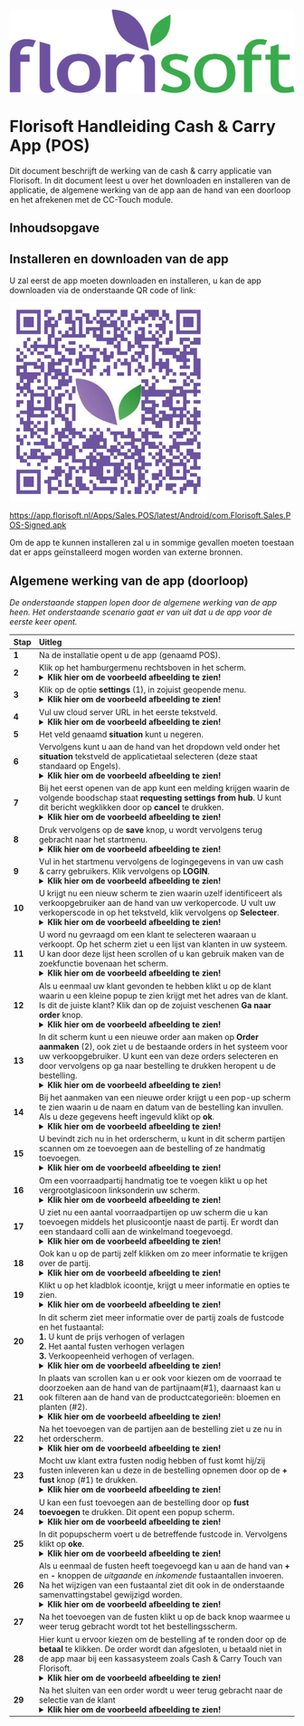 <img src="../../fslogo.png">

# Florisoft Handleiding Cash & Carry App (POS)

Dit document beschrijft de werking van de cash & carry applicatie van Florisoft. In dit document leest u over het downloaden en installeren van de applicatie, de algemene werking van de app aan de hand van een doorloop en het afrekenen met de CC-Touch module. 

## Inhoudsopgave

## Installeren en downloaden van de app

U zal eerst de app moeten downloaden en installeren, u kan de app downloaden via de onderstaande QR code of link:

<img src="../Cloud App QR-Codes/PNG images/C&C App QR.png" height=350px>

https://app.florisoft.nl/Apps/Sales.POS/latest/Android/com.Florisoft.Sales.POS-Signed.apk

Om de app te kunnen installeren zal u in sommige gevallen moeten toestaan dat er apps geïnstalleerd mogen worden van externe bronnen. 

## Algemene werking van de app (doorloop)

*De onderstaande stappen lopen door de algemene werking van de app heen. Het onderstaande scenario gaat er van uit dat u de app voor de eerste keer opent.*

|**Stap**|**Uitleg**|
|:--|:--|
|**1**|Na de installatie opent u de app (genaamd POS).|
|**2**|Klik op het hamburgermenu rechtsboven in het scherm. <details><summary>**Klik hier om de voorbeeld afbeelding te zien!**</summary><img src="Cash & Carry App/1.jpg" height=350px></details>|
|**3**|Klik op de optie **settings** (1), in zojuist geopende menu.<details><summary>**Klik hier om de voorbeeld afbeelding te zien!**</summary><img src="Cash & Carry App/2.jpg" height=350px></details>|
|**4**|Vul uw cloud server URL in het eerste tekstveld.<details><summary>**Klik hier om de voorbeeld afbeelding te zien!**</summary><img src="Cash & Carry App/27.png" height=350px></details>|
|**5**|Het veld genaamd **situation** kunt u negeren. |
|**6**|Vervolgens kunt u aan de hand van het dropdown veld onder het **situation** tekstveld de applicatietaal selecteren (deze staat standaard op Engels).<details><summary>**Klik hier om de voorbeeld afbeelding te zien!**</summary><img src="Cash & Carry App/6.jpg" height=350px></details>|
|**7**|Bij het eerst openen van de app kunt een melding krijgen waarin de volgende boodschap staat **requesting settings from hub**. U kunt dit bericht wegklikken door op **cancel** te drukken.<details><summary>**Klik hier om de voorbeeld afbeelding te zien!**</summary><img src="Cash & Carry App/4.jpg" height=350px></details>|
|**8**|Druk vervolgens op de **save** knop, u wordt vervolgens terug gebracht naar het startmenu.<details><summary>**Klik hier om de voorbeeld afbeelding te zien!**</summary><img src="Cash & Carry App/5.jpg" height=350px></details>|
|**9**|Vul in het startmenu vervolgens de logingegevens in van uw cash & carry gebruikers. Klik vervolgens op **LOGIN**.<details><summary>**Klik hier om de voorbeeld afbeelding te zien!**</summary><img src="Cash & Carry App/7.jpg" height=350px></details>|
|**10**|U krijgt nu een nieuw scherm te zien waarin uzelf identificeert als verkoopgebruiker aan de hand van uw verkopercode. U vult uw verkoperscode in op het tekstveld, klik vervolgens op **Selecteer**.<details><summary>**Klik hier om de voorbeeld afbeelding te zien!**</summary><img src="Cash & Carry App/9.jpg" height=350px></details>|
|**11**|U word nu gevraagd om een klant te selecteren waaraan u verkoopt. Op het scherm ziet u een lijst van klanten in uw systeem. U kan door deze lijst heen scrollen of u kan gebruik maken van de zoekfunctie bovenaan het scherm.<details><summary>**Klik hier om de voorbeeld afbeelding te zien!**</summary><img src="Cash & Carry App/10.jpg" height=350px></details>|
|**12**|Als u eenmaal uw klant gevonden te hebben klikt u op de klant waarin u een kleine popup te zien krijgt met het adres van de klant. Is dit de juiste klant? Klik dan op de zojuist veschenen **Ga naar order** knop.<details><summary>**Klik hier om de voorbeeld afbeelding te zien!**</summary><img src="Cash & Carry App/11.jpg" height=350px></details>|
|**13**|In dit scherm kunt u een nieuwe order aan maken op **Order aanmaken** (2), ook ziet u de bestaande orders in het systeem voor uw verkoopgebruiker. U kunt een van deze orders selecteren en door vervolgens op ga naar bestelling te drukken heropent u de bestelling.<details><summary>**Klik hier om de voorbeeld afbeelding te zien!**</summary><img src="Cash & Carry App/12.jpg" height=350px></details>|
|**14**|Bij het aanmaken van een nieuwe order krijgt u een pop-up scherm te zien waarin u de naam en datum van de bestelling kan invullen. Als u deze gegevens heeft ingevuld klikt op **ok**.<details><summary>**Klik hier om de voorbeeld afbeelding te zien!**</summary><img src="Cash & Carry App/13.jpg" height=350px></details>|
|**15**|U bevindt zich nu in het orderscherm, u kunt in dit scherm partijen scannen om ze toevoegen aan de bestelling of ze handmatig toevoegen.<details><summary>**Klik hier om de voorbeeld afbeelding te zien!**</summary><img src="Cash & Carry App/15.jpg" height=350px></details>|
|**16**|Om een voorraadpartij handmatig toe te voegen klikt u op het vergrootglasicoon linksonderin uw scherm.<details><summary>**Klik hier om de voorbeeld afbeelding te zien!**</summary><img src="Cash & Carry App/28.jpg" height=350px></details>|
|**17**|U ziet nu een aantal voorraadpartijen op uw scherm die u kan toevoegen middels het plusicoontje naast de partij. Er wordt dan een standaard colli aan de winkelmand toegevoegd.<details><summary>**Klik hier om de voorbeeld afbeelding te zien!**</summary><img src="Cash & Carry App/16.jpg" height=350px></details>|
|**18**|Ook kan u op de partij zelf klikken om zo meer informatie te krijgen over de partij.<details><summary>**Klik hier om de voorbeeld afbeelding te zien!**</summary><img src="Cash & Carry App/31.jpg" height=350px></details> |
|**19**|Klikt u op het kladblok icoontje, krijgt u meer informatie en opties te zien.<details><summary>**Klik hier om de voorbeeld afbeelding te zien!**</summary><img src="Cash & Carry App/30.jpg" height=350px></details>|
|**20**|In dit scherm ziet meer informatie over de partij zoals de fustcode en het fustaantal:<br>**1.** U kunt de prijs verhogen of verlagen<br>**2.** Het aantal fusten verhogen verlagen<br>**3.** Verkoopeenheid verhogen of verlagen.<details><summary>**Klik hier om de voorbeeld afbeelding te zien!**</summary><img src="Cash & Carry App/21.jpg" height=350px></details>|
|**21**|In plaats van scrollen kan u er ook voor kiezen om de voorraad te doorzoeken aan de hand van de partijnaam(#1), daarnaast kan u ook filteren aan de hand van de productcategorieën: bloemen en planten (#2).<details><summary>**Klik hier om de voorbeeld afbeelding te zien!**</summary><img src="Cash & Carry App/18.jpg" height=350px></details>|
|**22**|Na het toevoegen van de partijen aan de bestelling ziet u ze nu in het orderscherm.<details><summary>**Klik hier om de voorbeeld afbeelding te zien!**</summary><img src="Cash & Carry App/35.jpg" height=350px></details>|
|**23**|Mocht uw klant extra fusten nodig hebben of fust komt hij/zij fusten inleveren kan u deze in de bestelling opnemen door op de **+ fust** knop (#1) te drukken.<details><summary>**Klik hier om de voorbeeld afbeelding te zien!**</summary><img src="Cash & Carry App/36.jpg" height=350px></details>|
|**24**|U kan een fust toevoegen aan de bestelling door op **fust toevoegen** te drukken. Dit opent een popup scherm.<details><summary>**Klik hier om de voorbeeld afbeelding te zien!**</summary><img src="Cash & Carry App/24.jpg" height=350px></details>|
|**25**|In dit popupscherm voert u de betreffende fustcode in. Vervolgens klikt op **oke**.<details><summary>**Klik hier om de voorbeeld afbeelding te zien!**</summary><img src="Cash & Carry App/23.jpg" height=350px></details>|
|**26**|Als u eenmaal de fusten heeft toegevoegd kan u aan de hand van **+** en **-** knoppen de *uitgaande* en *inkomende* fustaantallen invoeren. Na het wijzigen van een fustaantal ziet dit ook in de onderstaande samenvattingstabel gewijzigd worden.<details><summary>**Klik hier om de voorbeeld afbeelding te zien!**</summary><img src="Cash & Carry App/40.jpg" height=350px></details> |
|**27**|Na het toevoegen van de fusten klikt u op de back knop waarmee u weer terug gebracht wordt tot het bestellingsscherm.|
|**28**|Hier kunt u ervoor kiezen om de bestelling af te ronden door op de **betaal** te klikken. De order wordt dan afgesloten, u betaald niet in de app maar bij een kassasysteem zoals Cash & Carry Touch van Florisoft.<details><summary>**Klik hier om de voorbeeld afbeelding te zien!**</summary><img src="Cash & Carry App/37.jpg" height=350px></details>|
|**29**|Na het sluiten van een order wordt u weer terug gebracht naar de selectie van de klant<details><summary>**Klik hier om de voorbeeld afbeelding te zien!**</summary><img src="Cash & Carry App/26.jpg" height=350px></details>|

